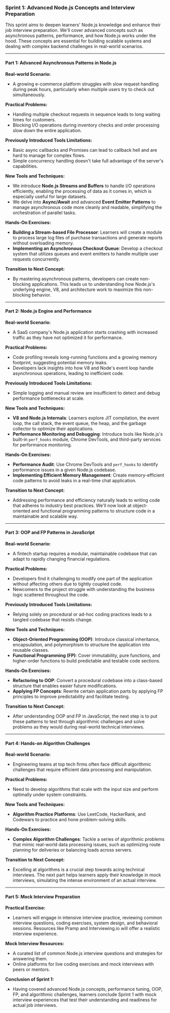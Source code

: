 ### Sprint 1: Advanced Node.js Concepts and Interview Preparation

This sprint aims to deepen learners' Node.js knowledge and enhance their job interview preparation. We'll cover advanced concepts such as asynchronous patterns, performance, and how Node.js works under the hood. These concepts are essential for building scalable systems and dealing with complex backend challenges in real-world scenarios.

---

#### Part 1: Advanced Asynchronous Patterns in Node.js

**Real-world Scenario:**
- A growing e-commerce platform struggles with slow request handling during peak hours, particularly when multiple users try to check out simultaneously.

**Practical Problems:**
- Handling multiple checkout requests in sequence leads to long waiting times for customers.
- Blocking I/O operations during inventory checks and order processing slow down the entire application.

**Previously Introduced Tools Limitations:**
- Basic async callbacks and Promises can lead to callback hell and are hard to manage for complex flows.
- Simple concurrency handling doesn't take full advantage of the server's capabilities.

**New Tools and Techniques:**
- We introduce **Node.js Streams and Buffers** to handle I/O operations efficiently, enabling the processing of data as it comes in, which is especially useful for large datasets.
- We delve into **Async/Await** and advanced **Event Emitter Patterns** to manage asynchronous code more cleanly and readable, simplifying the orchestration of parallel tasks.

**Hands-On Exercises:**
- **Building a Stream-based File Processor**: Learners will create a module to process large log files of purchase transactions and generate reports without overloading memory.
- **Implementing an Asynchronous Checkout Queue**: Develop a checkout system that utilizes queues and event emitters to handle multiple user requests concurrently.

**Transition to Next Concept:**
- By mastering asynchronous patterns, developers can create non-blocking applications. This leads us to understanding how Node.js's underlying engine, V8, and architecture work to maximize this non-blocking behavior.

---

#### Part 2: Node.js Engine and Performance

**Real-world Scenario:**
- A SaaS company's Node.js application starts crashing with increased traffic as they have not optimized it for performance.

**Practical Problems:**
- Code profiling reveals long-running functions and a growing memory footprint, suggesting potential memory leaks.
- Developers lack insights into how V8 and Node's event loop handle asynchronous operations, leading to inefficient code.

**Previously Introduced Tools Limitations:**
- Simple logging and manual review are insufficient to detect and debug performance bottlenecks at scale.

**New Tools and Techniques:**
- **V8 and Node.js Internals**: Learners explore JIT compilation, the event loop, the call stack, the event queue, the heap, and the garbage collector to optimize their applications.
- **Performance Monitoring and Debugging**: Introduce tools like Node.js's built-in `perf_hooks` module, Chrome DevTools, and third-party services for performance monitoring.

**Hands-On Exercises:**
- **Performance Audit**: Use Chrome DevTools and `perf_hooks` to identify performance issues in a given Node.js codebase.
- **Implementing Efficient Memory Management**: Create memory-efficient code patterns to avoid leaks in a real-time chat application.

**Transition to Next Concept:**
- Addressing performance and efficiency naturally leads to writing code that adheres to industry best practices. We'll now look at object-oriented and functional programming patterns to structure code in a maintainable and scalable way.

---

#### Part 3: OOP and FP Patterns in JavaScript

**Real-world Scenario:**
- A fintech startup requires a modular, maintainable codebase that can adapt to rapidly changing financial regulations.

**Practical Problems:**
- Developers find it challenging to modify one part of the application without affecting others due to tightly coupled code.
- Newcomers to the project struggle with understanding the business logic scattered throughout the code.

**Previously Introduced Tools Limitations:**
- Relying solely on procedural or ad-hoc coding practices leads to a tangled codebase that resists change.

**New Tools and Techniques:**
- **Object-Oriented Programming (OOP)**: Introduce classical inheritance, encapsulation, and polymorphism to structure the application into reusable classes.
- **Functional Programming (FP)**: Cover immutability, pure functions, and higher-order functions to build predictable and testable code sections.

**Hands-On Exercises:**
- **Refactoring to OOP**: Convert a procedural codebase into a class-based structure that enables easier future modifications.
- **Applying FP Concepts**: Rewrite certain application parts by applying FP principles to improve predictability and facilitate testing.

**Transition to Next Concept:**
- After understanding OOP and FP in JavaScript, the next step is to put these patterns to test through algorithmic challenges and solve problems as they would during real-world technical interviews.

---

#### Part 4: Hands-on Algorithm Challenges

**Real-world Scenario:**
- Engineering teams at top tech firms often face difficult algorithmic challenges that require efficient data processing and manipulation.

**Practical Problems:**
- Need to develop algorithms that scale with the input size and perform optimally under system constraints.

**New Tools and Techniques:**
- **Algorithm Practice Platforms**: Use LeetCode, HackerRank, and Codewars to practice and hone problem-solving skills.

**Hands-On Exercises:**
- **Complex Algorithm Challenges**: Tackle a series of algorithmic problems that mimic real-world data processing issues, such as optimizing route planning for deliveries or balancing loads across servers.

**Transition to Next Concept:**
- Excelling at algorithms is a crucial step towards acing technical interviews. The next part helps learners apply their knowledge in mock interviews, simulating the intense environment of an actual interview.

---

#### Part 5: Mock Interview Preparation

**Practical Exercise:**
- Learners will engage in intensive interview practice, reviewing common interview questions, coding exercises, system design, and behavioral sessions. Resources like Pramp and Interviewing.io will offer a realistic interview experience.

**Mock Interview Resources:**
- A curated list of common Node.js interview questions and strategies for answering them.
- Online platforms for live coding exercises and mock interviews with peers or mentors.

**Conclusion of Sprint 1:**
- Having covered advanced Node.js concepts, performance tuning, OOP, FP, and algorithmic challenges, learners conclude Sprint 1 with mock interview experiences that test their understanding and readiness for actual job interviews.
